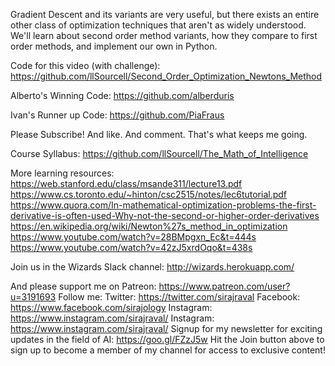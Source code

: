 Gradient Descent and its variants are very useful, but there exists an entire other class of optimization techniques that aren't as widely understood. We'll learn about second order method variants, how they compare to first order methods, and implement our own in Python.

Code for this video (with challenge):
https://github.com/llSourcell/Second_Order_Optimization_Newtons_Method

Alberto's Winning Code:
https://github.com/alberduris

Ivan's Runner up Code:
https://github.com/PiaFraus

Please Subscribe! And like. And comment. That's what keeps me going.

Course Syllabus:
https://github.com/llSourcell/The_Math_of_Intelligence

More learning resources:
https://web.stanford.edu/class/msande311/lecture13.pdf
https://www.cs.toronto.edu/~hinton/csc2515/notes/lec6tutorial.pdf
https://www.quora.com/In-mathematical-optimization-problems-the-first-derivative-is-often-used-Why-not-the-second-or-higher-order-derivatives
https://en.wikipedia.org/wiki/Newton%27s_method_in_optimization
https://www.youtube.com/watch?v=28BMpgxn_Ec&t=444s
https://www.youtube.com/watch?v=42zJ5xrdOqo&t=438s

Join us in the Wizards Slack channel:
http://wizards.herokuapp.com/

And please support me on Patreon:
https://www.patreon.com/user?u=3191693
Follow me:
Twitter: https://twitter.com/sirajraval
Facebook: https://www.facebook.com/sirajology Instagram: https://www.instagram.com/sirajraval/ Instagram: https://www.instagram.com/sirajraval/ 
Signup for my newsletter for exciting updates in the field of AI:
https://goo.gl/FZzJ5w
Hit the Join button above to sign up to become a member of my channel for access to exclusive content!